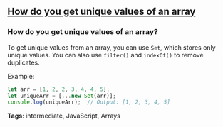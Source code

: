 ## [How do you get unique values of an array](#how-do-you-get-unique-values-of-an-array)

### How do you get unique values of an array?

To get unique values from an array, you can use `Set`, which stores only unique values. You can also use `filter()` and `indexOf()` to remove duplicates.

Example:

```javascript
let arr = [1, 2, 2, 3, 4, 4, 5];
let uniqueArr = [...new Set(arr)];
console.log(uniqueArr);  // Output: [1, 2, 3, 4, 5]
```

**Tags**: intermediate, JavaScript, Arrays


